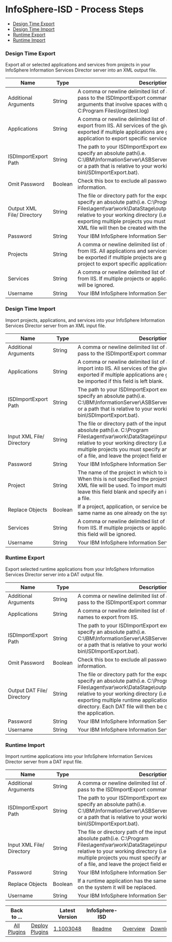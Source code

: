 
# InfoSphere-ISD - Process Steps

* [Design Time Export](#design_time_export)
* [Design Time Import](#design_time_import)
* [Runtime Export](#runtime_export)
* [Runtime Import](#runtime_import)


### Design Time Export


Export all or selected applications and services from projects in your InfoSphere Information Services Director server into an XML output file.


| Name | Type | Description                                                                                                          | Required |
| ---- | ---- | -------------------------------------------------------------------------------------------------------------------- | -------- |
| Additional Arguments | String | A comma or newline delimited list of additionalarguments to pass to the ISDImportExport command. Surround any arguments that involve spaces with quotation marks. (i.e. -log C:Program Files\logs\test.log) | No |
| Applications | String | A comma or newline delimited list of application namesto export from IIS. All services of the given applications will be exported if multiple applications are given. Specify only one application to export specific services. | No |
| ISDImportExport Path | String | The path to your ISDImportExport executable file. Either specify an absolute path(i.e. C:\IBM\InformationServer\ASBServer\bin\ISDImportExport.bat) or a path that is relative to your working directory (i.e. bin\ISDImportExport.bat). | Yes |
| Omit Password | Boolean | Check this box to exclude all passwords from the exported information. | No |
| Output XML File/ Directory | String | The file or directory path for the exported XML file.Either specify an absolute path(i.e. C:\Program Files\agent\var\work\DataStage\output.XML) or a path that is relative to your working directory (i.e. output.XML). When exporting multiple projects you must specify a directory. Each XML file will then be created with the name of the project. | Yes |
| Password | String | Your IBM InfoSphere Information Server user ID. | No |
| Projects | String | A comma or newline delimited list of project names to export from IIS. All applications and services of the givenprojects will be exported if multiple projects are given. Specify only one project to export specific applications or services. | No |
| Services | String | A comma or newline delimited list of service names to export from IIS. If multiple projects or applications are given this field will be ignored. | No |
| Username | String | Your IBM InfoSphere Information Server user ID. | No |

### Design Time Import


Import projects, applications, and services into your InfoSphere Information Services Director server from an XML input file.


| Name | Type | Description                                                                                                          | Required |
| ---- | ---- | -------------------------------------------------------------------------------------------------------------------- | -------- |
| Additional Arguments | String | A comma or newline delimited list of additionalarguments to pass to the ISDImportExport command. (i.e. -verbose) | No |
| Applications | String | A comma or newline delimited list of application namesto import into IIS. All services of the given applications will be exported if multiple applications are given. All applications will be imported if this field is left blank. | No |
| ISDImportExport Path | String | The path to your ISDImportExport executable file. Either specify an absolute path(i.e. C:\IBM\InformationServer\ASBServer\bin\ISDImportExport.bat) or a path that is relative to your working directory (i.e. bin\ISDImportExport.bat). | Yes |
| Input XML File/ Directory | String | The file or directory path of the input XML file.Either specify an absolute path(i.e. C:\Program Files\agent\var\work\DataStage\input.XML) or a path that is relative to your working directory (i.e. input.XML). To import multiple projects you must specify an input directory instead of a file, and leave the project field empty. | Yes |
| Password | String | Your IBM InfoSphere Information Server user ID. | No |
| Project | String | The name of the project in which to import theresources. When this is not specified the project name from the input XML file will be used. To import multiple projects you must leave this field blank and specify an input directory instead of a file. | No |
| Replace Objects | Boolean | If a project, application, or service being imported has the same name as one already on the system it will be replaced. | No |
| Services | String | A comma or newline delimited list of service names to export from IIS. If multiple projects or applications are being imported this field will be ignored. | No |
| Username | String | Your IBM InfoSphere Information Server user ID. | No |

### Runtime Export


Export selected runtime applications from your InfoSphere Information Services Director server into a DAT output file.


| Name | Type | Description                                                                                                          | Required |
| ---- | ---- | -------------------------------------------------------------------------------------------------------------------- | -------- |
| Additional Arguments | String | A comma or newline delimited list of additionalarguments to pass to the ISDImportExport command. (i.e. -verbose) | No |
| Applications | String | A comma or newline delimited list of runtime application names to export from IIS. | Yes |
| ISDImportExport Path | String | The path to your ISDImportExport executable file. Either specify an absolute path(i.e. C:\IBM\InformationServer\ASBServer\bin\ISDImportExport.bat) or a path that is relative to your working directory (i.e. bin\ISDImportExport.bat). | Yes |
| Omit Password | Boolean | Check this box to exclude all passwords from the exported information. | No |
| Output DAT File/ Directory | String | The file or directory path for the exported DAT file.Either specify an absolute path(i.e. C:\Program Files\agent\var\work\DataStage\output.DAT) or a path that is relative to your working directory (i.e. output.DAT). When exporting multiple runtime applications you must specify a directory. Each DAT file will then be created with the name of the application. | Yes |
| Password | String | Your IBM InfoSphere Information Server user ID. | No |
| Username | String | Your IBM InfoSphere Information Server user ID. | No |

### Runtime Import


Import runtime applications into your InfoSphere Information Services Director server from a DAT input file.


| Name | Type | Description                                                                                                          | Required |
| ---- | ---- | -------------------------------------------------------------------------------------------------------------------- | -------- |
| Additional Arguments | String | A comma or newline delimited list of additionalarguments to pass to the ISDImportExport command. (i.e. -verbose) | No |
| ISDImportExport Path | String | The path to your ISDImportExport executable file. Either specify an absolute path(i.e. C:\IBM\InformationServer\ASBServer\bin\ISDImportExport.bat) or a path that is relative to your working directory (i.e. bin\ISDImportExport.bat). | Yes |
| Input XML File/ Directory | String | The file or directory path of the input XML file.Either specify an absolute path(i.e. C:\Program Files\agent\var\work\DataStage\input.XML) or a path that is relative to your working directory (i.e. input.XML). To import multiple projects you must specify an input directory instead of a file, and leave the project field empty. | Yes |
| Password | String | Your IBM InfoSphere Information Server user ID. | No |
| Replace Objects | Boolean | If a runtime application has the same name as an existing one on the system it will be replaced. | No |
| Username | String | Your IBM InfoSphere Information Server user ID. | No |



|Back to ...||Latest Version|InfoSphere-ISD |||
| :---: | :---: | :---: | :---: | :---: | :---: |
|[All Plugins](../../index.md)|[Deploy Plugins](../README.md)|[1.1003048](https://raw.githubusercontent.com/UrbanCode/IBM-UCD-PLUGINS/main/files/infosphere-isd/plugins-infosphere-isd-1.1003048.zip)|[Readme](README.md)|[Overview](overview.md)|[Downloads](downloads.md)|
